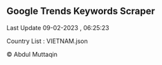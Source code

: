 

## Google Trends Keywords Scraper 
 
Last Update 09-02-2023 , 06:25:23

Country List :
VIETNAM.json



© Abdul Muttaqin 
